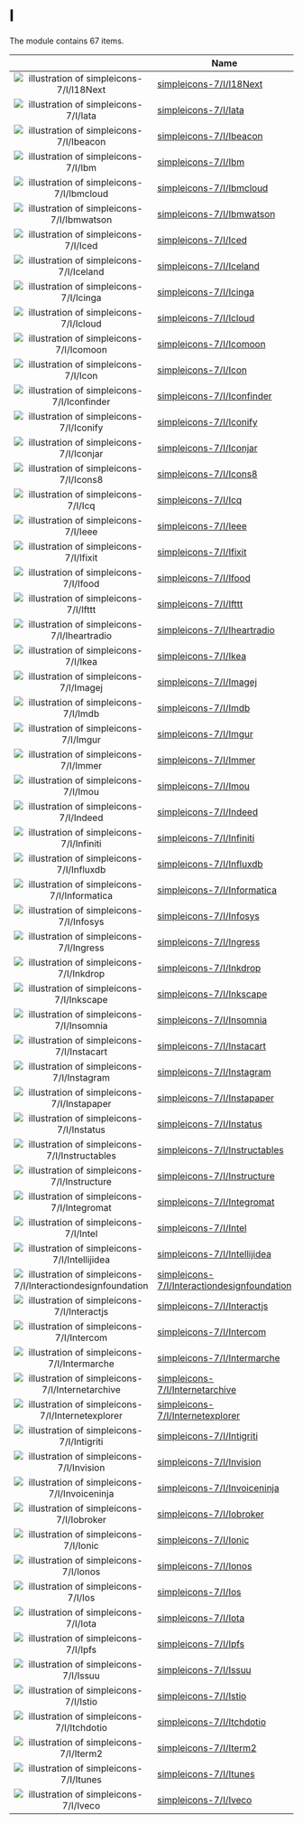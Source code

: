 # I

The module contains 67 items.



| |Name|
|:---:|---|
| ![illustration of simpleicons-7/I/I18Next](../../simpleicons-7/I/I18Next.png) | [simpleicons-7/I/I18Next](../../simpleicons-7/I/I18Next.md) |
| ![illustration of simpleicons-7/I/Iata](../../simpleicons-7/I/Iata.png) | [simpleicons-7/I/Iata](../../simpleicons-7/I/Iata.md) |
| ![illustration of simpleicons-7/I/Ibeacon](../../simpleicons-7/I/Ibeacon.png) | [simpleicons-7/I/Ibeacon](../../simpleicons-7/I/Ibeacon.md) |
| ![illustration of simpleicons-7/I/Ibm](../../simpleicons-7/I/Ibm.png) | [simpleicons-7/I/Ibm](../../simpleicons-7/I/Ibm.md) |
| ![illustration of simpleicons-7/I/Ibmcloud](../../simpleicons-7/I/Ibmcloud.png) | [simpleicons-7/I/Ibmcloud](../../simpleicons-7/I/Ibmcloud.md) |
| ![illustration of simpleicons-7/I/Ibmwatson](../../simpleicons-7/I/Ibmwatson.png) | [simpleicons-7/I/Ibmwatson](../../simpleicons-7/I/Ibmwatson.md) |
| ![illustration of simpleicons-7/I/Iced](../../simpleicons-7/I/Iced.png) | [simpleicons-7/I/Iced](../../simpleicons-7/I/Iced.md) |
| ![illustration of simpleicons-7/I/Iceland](../../simpleicons-7/I/Iceland.png) | [simpleicons-7/I/Iceland](../../simpleicons-7/I/Iceland.md) |
| ![illustration of simpleicons-7/I/Icinga](../../simpleicons-7/I/Icinga.png) | [simpleicons-7/I/Icinga](../../simpleicons-7/I/Icinga.md) |
| ![illustration of simpleicons-7/I/Icloud](../../simpleicons-7/I/Icloud.png) | [simpleicons-7/I/Icloud](../../simpleicons-7/I/Icloud.md) |
| ![illustration of simpleicons-7/I/Icomoon](../../simpleicons-7/I/Icomoon.png) | [simpleicons-7/I/Icomoon](../../simpleicons-7/I/Icomoon.md) |
| ![illustration of simpleicons-7/I/Icon](../../simpleicons-7/I/Icon.png) | [simpleicons-7/I/Icon](../../simpleicons-7/I/Icon.md) |
| ![illustration of simpleicons-7/I/Iconfinder](../../simpleicons-7/I/Iconfinder.png) | [simpleicons-7/I/Iconfinder](../../simpleicons-7/I/Iconfinder.md) |
| ![illustration of simpleicons-7/I/Iconify](../../simpleicons-7/I/Iconify.png) | [simpleicons-7/I/Iconify](../../simpleicons-7/I/Iconify.md) |
| ![illustration of simpleicons-7/I/Iconjar](../../simpleicons-7/I/Iconjar.png) | [simpleicons-7/I/Iconjar](../../simpleicons-7/I/Iconjar.md) |
| ![illustration of simpleicons-7/I/Icons8](../../simpleicons-7/I/Icons8.png) | [simpleicons-7/I/Icons8](../../simpleicons-7/I/Icons8.md) |
| ![illustration of simpleicons-7/I/Icq](../../simpleicons-7/I/Icq.png) | [simpleicons-7/I/Icq](../../simpleicons-7/I/Icq.md) |
| ![illustration of simpleicons-7/I/Ieee](../../simpleicons-7/I/Ieee.png) | [simpleicons-7/I/Ieee](../../simpleicons-7/I/Ieee.md) |
| ![illustration of simpleicons-7/I/Ifixit](../../simpleicons-7/I/Ifixit.png) | [simpleicons-7/I/Ifixit](../../simpleicons-7/I/Ifixit.md) |
| ![illustration of simpleicons-7/I/Ifood](../../simpleicons-7/I/Ifood.png) | [simpleicons-7/I/Ifood](../../simpleicons-7/I/Ifood.md) |
| ![illustration of simpleicons-7/I/Ifttt](../../simpleicons-7/I/Ifttt.png) | [simpleicons-7/I/Ifttt](../../simpleicons-7/I/Ifttt.md) |
| ![illustration of simpleicons-7/I/Iheartradio](../../simpleicons-7/I/Iheartradio.png) | [simpleicons-7/I/Iheartradio](../../simpleicons-7/I/Iheartradio.md) |
| ![illustration of simpleicons-7/I/Ikea](../../simpleicons-7/I/Ikea.png) | [simpleicons-7/I/Ikea](../../simpleicons-7/I/Ikea.md) |
| ![illustration of simpleicons-7/I/Imagej](../../simpleicons-7/I/Imagej.png) | [simpleicons-7/I/Imagej](../../simpleicons-7/I/Imagej.md) |
| ![illustration of simpleicons-7/I/Imdb](../../simpleicons-7/I/Imdb.png) | [simpleicons-7/I/Imdb](../../simpleicons-7/I/Imdb.md) |
| ![illustration of simpleicons-7/I/Imgur](../../simpleicons-7/I/Imgur.png) | [simpleicons-7/I/Imgur](../../simpleicons-7/I/Imgur.md) |
| ![illustration of simpleicons-7/I/Immer](../../simpleicons-7/I/Immer.png) | [simpleicons-7/I/Immer](../../simpleicons-7/I/Immer.md) |
| ![illustration of simpleicons-7/I/Imou](../../simpleicons-7/I/Imou.png) | [simpleicons-7/I/Imou](../../simpleicons-7/I/Imou.md) |
| ![illustration of simpleicons-7/I/Indeed](../../simpleicons-7/I/Indeed.png) | [simpleicons-7/I/Indeed](../../simpleicons-7/I/Indeed.md) |
| ![illustration of simpleicons-7/I/Infiniti](../../simpleicons-7/I/Infiniti.png) | [simpleicons-7/I/Infiniti](../../simpleicons-7/I/Infiniti.md) |
| ![illustration of simpleicons-7/I/Influxdb](../../simpleicons-7/I/Influxdb.png) | [simpleicons-7/I/Influxdb](../../simpleicons-7/I/Influxdb.md) |
| ![illustration of simpleicons-7/I/Informatica](../../simpleicons-7/I/Informatica.png) | [simpleicons-7/I/Informatica](../../simpleicons-7/I/Informatica.md) |
| ![illustration of simpleicons-7/I/Infosys](../../simpleicons-7/I/Infosys.png) | [simpleicons-7/I/Infosys](../../simpleicons-7/I/Infosys.md) |
| ![illustration of simpleicons-7/I/Ingress](../../simpleicons-7/I/Ingress.png) | [simpleicons-7/I/Ingress](../../simpleicons-7/I/Ingress.md) |
| ![illustration of simpleicons-7/I/Inkdrop](../../simpleicons-7/I/Inkdrop.png) | [simpleicons-7/I/Inkdrop](../../simpleicons-7/I/Inkdrop.md) |
| ![illustration of simpleicons-7/I/Inkscape](../../simpleicons-7/I/Inkscape.png) | [simpleicons-7/I/Inkscape](../../simpleicons-7/I/Inkscape.md) |
| ![illustration of simpleicons-7/I/Insomnia](../../simpleicons-7/I/Insomnia.png) | [simpleicons-7/I/Insomnia](../../simpleicons-7/I/Insomnia.md) |
| ![illustration of simpleicons-7/I/Instacart](../../simpleicons-7/I/Instacart.png) | [simpleicons-7/I/Instacart](../../simpleicons-7/I/Instacart.md) |
| ![illustration of simpleicons-7/I/Instagram](../../simpleicons-7/I/Instagram.png) | [simpleicons-7/I/Instagram](../../simpleicons-7/I/Instagram.md) |
| ![illustration of simpleicons-7/I/Instapaper](../../simpleicons-7/I/Instapaper.png) | [simpleicons-7/I/Instapaper](../../simpleicons-7/I/Instapaper.md) |
| ![illustration of simpleicons-7/I/Instatus](../../simpleicons-7/I/Instatus.png) | [simpleicons-7/I/Instatus](../../simpleicons-7/I/Instatus.md) |
| ![illustration of simpleicons-7/I/Instructables](../../simpleicons-7/I/Instructables.png) | [simpleicons-7/I/Instructables](../../simpleicons-7/I/Instructables.md) |
| ![illustration of simpleicons-7/I/Instructure](../../simpleicons-7/I/Instructure.png) | [simpleicons-7/I/Instructure](../../simpleicons-7/I/Instructure.md) |
| ![illustration of simpleicons-7/I/Integromat](../../simpleicons-7/I/Integromat.png) | [simpleicons-7/I/Integromat](../../simpleicons-7/I/Integromat.md) |
| ![illustration of simpleicons-7/I/Intel](../../simpleicons-7/I/Intel.png) | [simpleicons-7/I/Intel](../../simpleicons-7/I/Intel.md) |
| ![illustration of simpleicons-7/I/Intellijidea](../../simpleicons-7/I/Intellijidea.png) | [simpleicons-7/I/Intellijidea](../../simpleicons-7/I/Intellijidea.md) |
| ![illustration of simpleicons-7/I/Interactiondesignfoundation](../../simpleicons-7/I/Interactiondesignfoundation.png) | [simpleicons-7/I/Interactiondesignfoundation](../../simpleicons-7/I/Interactiondesignfoundation.md) |
| ![illustration of simpleicons-7/I/Interactjs](../../simpleicons-7/I/Interactjs.png) | [simpleicons-7/I/Interactjs](../../simpleicons-7/I/Interactjs.md) |
| ![illustration of simpleicons-7/I/Intercom](../../simpleicons-7/I/Intercom.png) | [simpleicons-7/I/Intercom](../../simpleicons-7/I/Intercom.md) |
| ![illustration of simpleicons-7/I/Intermarche](../../simpleicons-7/I/Intermarche.png) | [simpleicons-7/I/Intermarche](../../simpleicons-7/I/Intermarche.md) |
| ![illustration of simpleicons-7/I/Internetarchive](../../simpleicons-7/I/Internetarchive.png) | [simpleicons-7/I/Internetarchive](../../simpleicons-7/I/Internetarchive.md) |
| ![illustration of simpleicons-7/I/Internetexplorer](../../simpleicons-7/I/Internetexplorer.png) | [simpleicons-7/I/Internetexplorer](../../simpleicons-7/I/Internetexplorer.md) |
| ![illustration of simpleicons-7/I/Intigriti](../../simpleicons-7/I/Intigriti.png) | [simpleicons-7/I/Intigriti](../../simpleicons-7/I/Intigriti.md) |
| ![illustration of simpleicons-7/I/Invision](../../simpleicons-7/I/Invision.png) | [simpleicons-7/I/Invision](../../simpleicons-7/I/Invision.md) |
| ![illustration of simpleicons-7/I/Invoiceninja](../../simpleicons-7/I/Invoiceninja.png) | [simpleicons-7/I/Invoiceninja](../../simpleicons-7/I/Invoiceninja.md) |
| ![illustration of simpleicons-7/I/Iobroker](../../simpleicons-7/I/Iobroker.png) | [simpleicons-7/I/Iobroker](../../simpleicons-7/I/Iobroker.md) |
| ![illustration of simpleicons-7/I/Ionic](../../simpleicons-7/I/Ionic.png) | [simpleicons-7/I/Ionic](../../simpleicons-7/I/Ionic.md) |
| ![illustration of simpleicons-7/I/Ionos](../../simpleicons-7/I/Ionos.png) | [simpleicons-7/I/Ionos](../../simpleicons-7/I/Ionos.md) |
| ![illustration of simpleicons-7/I/Ios](../../simpleicons-7/I/Ios.png) | [simpleicons-7/I/Ios](../../simpleicons-7/I/Ios.md) |
| ![illustration of simpleicons-7/I/Iota](../../simpleicons-7/I/Iota.png) | [simpleicons-7/I/Iota](../../simpleicons-7/I/Iota.md) |
| ![illustration of simpleicons-7/I/Ipfs](../../simpleicons-7/I/Ipfs.png) | [simpleicons-7/I/Ipfs](../../simpleicons-7/I/Ipfs.md) |
| ![illustration of simpleicons-7/I/Issuu](../../simpleicons-7/I/Issuu.png) | [simpleicons-7/I/Issuu](../../simpleicons-7/I/Issuu.md) |
| ![illustration of simpleicons-7/I/Istio](../../simpleicons-7/I/Istio.png) | [simpleicons-7/I/Istio](../../simpleicons-7/I/Istio.md) |
| ![illustration of simpleicons-7/I/Itchdotio](../../simpleicons-7/I/Itchdotio.png) | [simpleicons-7/I/Itchdotio](../../simpleicons-7/I/Itchdotio.md) |
| ![illustration of simpleicons-7/I/Iterm2](../../simpleicons-7/I/Iterm2.png) | [simpleicons-7/I/Iterm2](../../simpleicons-7/I/Iterm2.md) |
| ![illustration of simpleicons-7/I/Itunes](../../simpleicons-7/I/Itunes.png) | [simpleicons-7/I/Itunes](../../simpleicons-7/I/Itunes.md) |
| ![illustration of simpleicons-7/I/Iveco](../../simpleicons-7/I/Iveco.png) | [simpleicons-7/I/Iveco](../../simpleicons-7/I/Iveco.md) |



